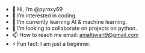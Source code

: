 - 👋 Hi, I’m @pyroxy69
- 👀 I’m interested in coding.
- 🌱 I’m currently learning AI & machine learning.
- 💞️ I’m looking to collaborate on projects on python.
- 📫 How to reach me
      email: anjaltiwari9@gmail.com
- ⚡ Fun fact: I am just a beginner.
  

<!---
pyroxy69/pyroxy69 is a ✨ special ✨ repository because its `README.md` (this file) appears on your GitHub profile.
You can click the Preview link to take a look at your changes.
--->
